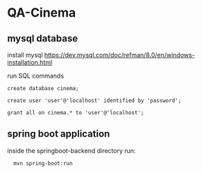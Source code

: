 # QA-Cinema

## mysql database

install mysql
https://dev.mysql.com/doc/refman/8.0/en/windows-installation.html

run SQL commands
  ```
  create database cinema;

  create user 'user'@'localhost' identified by 'password';

  grant all on cinema.* to 'user'@'localhost';
  ```
## spring boot application

inside the springboot-backend directory run:
```
  mvn spring-boot:run
  ```
